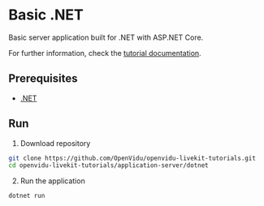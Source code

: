 # Basic .NET

Basic server application built for .NET with ASP.NET Core.

For further information, check the [tutorial documentation](https://livekit-tutorials.openvidu.io/tutorials/application-server/dotnet/).

## Prerequisites

-   [.NET](https://dotnet.microsoft.com/en-us/download)

## Run

1. Download repository

```bash
git clone https://github.com/OpenVidu/openvidu-livekit-tutorials.git
cd openvidu-livekit-tutorials/application-server/dotnet
```

2. Run the application

```bash
dotnet run
```

